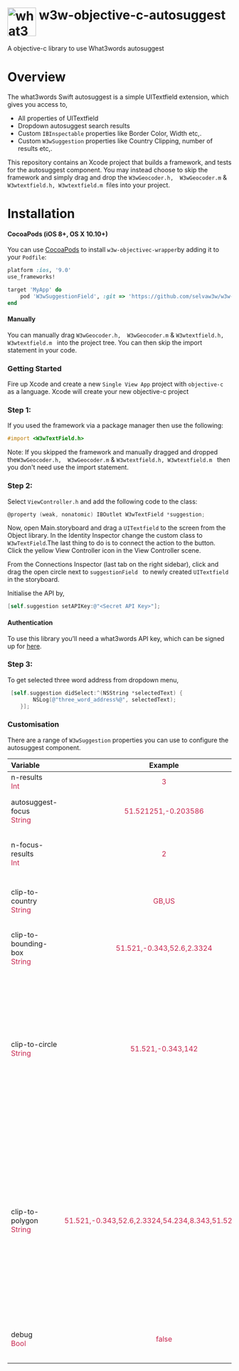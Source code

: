 # <img valign='top' src="https://what3words.com/assets/images/w3w_square_red.png" width="64" height="64" alt="what3words">&nbsp;w3w-objective-c-autosuggest

A objective-c library to use What3words autosuggest

# Overview
The what3words Swift autosuggest is a simple UITextfield extension, which gives you access to, 

* All properties of UITextfield
* Dropdown autosuggest search results 
* Custom `IBInspectable` properties like Border Color, Width etc,.
* Custom `W3wSuggestion` properties like Country Clipping, number of results etc,.

This repository contains an Xcode project that builds a framework, and tests for the autosuggest component.  You may instead choose to skip the framework and simply drag and drop the `W3wGeocoder.h,  W3wGeocoder.m` & `W3wtextfield.h, W3wtextfield.m `files into your project.


# Installation

#### CocoaPods (iOS 8+, OS X 10.10+)

You can use [CocoaPods](http://cocoapods.org/) to install `w3w-objectivec-wrapper`by adding it to your `Podfile`:

```ruby
platform :ios, '9.0'
use_frameworks!

target 'MyApp' do
    pod 'W3wSuggestionField', :git => 'https://github.com/selvaw3w/w3w-suggestion-objectivec.git'
end
```

#### Manually

You can manually drag `W3wGeocoder.h,  W3wGeocoder.m` & `W3wtextfield.h, W3wtextfield.m ` into the project tree.  You can then skip the import statement in your code.

### Getting Started
Fire up Xcode and create a new `Single View App` project with `objective-c` as a language. Xcode will create your new objective-c project

### Step 1:

If you used the framework via a package manager then use the following:

```objectivec
#import <W3wTextField.h>
```

Note: If you skipped the framework and manually dragged and dropped the`W3wGeocoder.h,  W3wGeocoder.m` & `W3wtextfield.h, W3wtextfield.m ` then you don't need use the import statement.

### Step 2:
Select `ViewController.h` and add the following code to the class:

```objective-c
@property (weak, nonatomic) IBOutlet W3wTextField *suggestion;
```

Now, open Main.storyboard and drag a `UITextfield` to the screen from the Object library. In the Identity Inspector change the custom class to `W3wTextField`.The last thing to do is to connect the action to the button. Click the yellow View Controller icon in the View Controller scene. 

From the Connections Inspector (last tab on the right sidebar), click and drag the open circle next to `suggestionField ` to newly created `UITextfield` in the storyboard.

Initialise the API by,

```objective-c
[self.suggestion setAPIKey:@"<Secret API Key>"];
```

#### Authentication

To use this library you’ll need a what3words API key, which can be signed up for [here](https://accounts.what3words.com/register?dev=true).


### Step 3:

To get selected three word address from dropdown menu, 

```objective-c
 [self.suggestion didSelect:^(NSString *selectedText) {
        NSLog(@"three_word_address%@", selectedText);
    }];
```
### Customisation
There are a range of `W3wSuggestion` properties you can use to configure the autosuggest component.

| Variable      | Example           | Description  |
| :------------ |:-------------:| :-----|
| n-results<br><span style="color:#c7254e">Int</span>      | <span style="color:#c7254e">3</span> | number of results to return |
| autosuggest-focus<br><span style="color:#c7254e">String</span>       | <span style="color:#c7254e">51.521251,-0.203586</span>     |   comma separated lat/lng of point to focus on |
| n-focus-results<br><span style="color:#c7254e">Int</span>   | <span style="color:#c7254e">2</span>      |    the number of results within what is returned to apply the focus to |
| clip-to-country<br><span style="color:#c7254e">String</span>   | <span style="color:#c7254e">GB,US      |    confine results to a given country or comma separated list of countries |
| clip-to-bounding-box<br><span style="color:#c7254e">String</span>   | <span style="color:#c7254e">51.521,-0.343,52.6,2.3324</span>      |    Confine results to a bounding box specified using co-ordinates |
| clip-to-circle<br><span style="color:#c7254e">String</span>   | <span style="color:#c7254e">51.521,-0.343,142</span>      |    Restrict autosuggest results to a circle, specified by lat,lng,kilometres, where kilometres in the radius of the circle. For convenience, longitude is allowed to wrap around 180 degrees. For example 181 is equivalent to -179. |
| clip-to-polygon<br><span style="color:#c7254e">String</span>   | <span style="color:#c7254e">51.521,-0.343,52.6,2.3324,54.234,8.343,51.521,-0.343</span>    |    Restrict autosuggest results to a polygon, specified by a comma-separated list of lat,lng pairs. The polygon should be closed, i.e. the first element should be repeated as the last element; also the list should contain at least 4 entries. The API is currently limited to accepting up to 25 pairs. |
| debug<br><span style="color:#c7254e">Bool</span>   | <span style="color:#c7254e">false</span>      |    output information to console for debugging or throw error |

